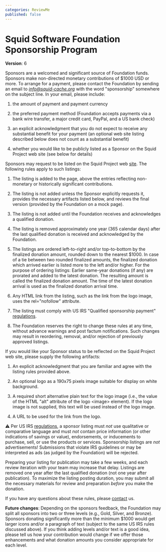 ```yaml
---
categories: ReviewMe
published: false
---
```

# Squid Software Foundation Sponsorship Program

**Version**: 6

Sponsors are a welcomed and significant source of Foundation funds.
Sponsors make non-directed monetary contributions of $1000 USD or more.
To arrange for a payment, please contact the Foundation by sending an
email to *<info@squid-cache.org>* with the word "sponsorship" somewhere
on the subject line. In your email, please include:

1.  the amount of payment and payment currency

2.  the preferred payment method (Foundation accepts payments via a bank
    wire transfer, a major credit card, PayPal, and a US bank check)

3.  an explicit acknowledgment that you do not expect to receive any
    substantial benefit for your payment (an optional web site listing
    described below does not count as a substantial benefit)

4.  whether you would like to be publicly listed as a Sponsor on the
    Squid Project web site (see below for details)

Sponsors may request to be listed on the Squid Project web
[site](http://www.squid-cache.org/Support/sponsors.html). The following
rules apply to such listings:

1.  The listing is added to the
    [](http://www.squid-cache.org/Support/sponsors.html) page, above the
    entries reflecting non-monetary or historically significant
    contributions.

2.  The listing is not added unless the Sponsor explicitly requests it,
    provides the necessary artifacts listed below, and reviews the final
    version (provided by the Foundation on a mock page).

3.  The listing is not added until the Foundation receives and
    acknowledges a qualified donation.

4.  The listing is removed approximately one year (365 calendar days)
    after the last qualified donation is received and acknowledged by
    the Foundation.

5.  The listings are ordered left-to-right and/or top-to-bottom by the
    finalized donation amount, rounded down to the nearest $1000. In
    case of a tie between two rounded finalized amounts, the finalized
    donation which arrived earlier is listed more to the left and/or
    higher. For the purpose of ordering listings: Earlier same-year
    donations (if any) are prorated and added to the latest donation.
    The resulting amount is called the finalized donation amount. The
    time of the latest donation arrival is used as the finalized
    donation arrival time.

6.  Any HTML link from the listing, such as the link from the logo
    image, uses the rel="nofollow" attribute.

7.  The listing must comply with US IRS "Qualified sponsorship payment"
    [regulations](http://www.irs.gov/pub/irs-pdf/p598.pdf).

8.  The Foundation reserves the right to change these rules at any time,
    without advance warnings and post factum notifications. Such changes
    may result in reordering, removal, and/or rejection of previously
    approved listings.

If you would like your Sponsor status to be reflected on the Squid
Project web site, please supply the following artifacts:

1.  An explicit acknowledgment that you are familiar and agree with the
    listing rules provided above.

2.  An optional logo as a 190x75 pixels image suitable for display on
    white background.

3.  A required short alternative plain text for the logo image (i.e.,
    the value of the HTML "alt" attribute of the logo \<image\>
    element). If the logo image is not supplied, this text will be used
    instead of the logo image.

4.  A URL to be used for the link from the logo.

:warning: Per
US IRS [regulations](http://www.irs.gov/pub/irs-pdf/p598.pdf), a sponsor
listing must *not* use qualitative or comparative language and must
*not* contain price information (or other indications of savings or
value), endorsements, or inducements to purchase, sell, or use the
products or services. Sponsorship listings are *not* advertisements\!
Submissions that violate IRS guidelines or may be interpreted as ads (as
judged by the Foundation) will be rejected.

Preparing your listing for publication may take a few weeks, and each
review iteration with your team may increase that delay. Listings are
removed one year after the last qualified donation (not one year after
publication). To maximize the listing posting duration, you may submit
all the necessary materials for review and preparation *before* you make
the donation.

If you have any questions about these rules, please
[contact](http://www.squid-cache.org/Support/contact.html) us.

**Future changes**: Depending on the sponsors feedback, the Foundation
may split all sponsors into two or three levels (e.g., Gold, Silver, and
Bronze). Sponsors donating significantly more than the minimum $1000
would get larger icons and/or a paragraph of text (subject to the same
US IRS rules discussed above). If you think adding levels and/or text is
a good idea, please tell us how your contribution would change if we
offer those enhancements and what donation amounts you consider
appropriate for each level.
